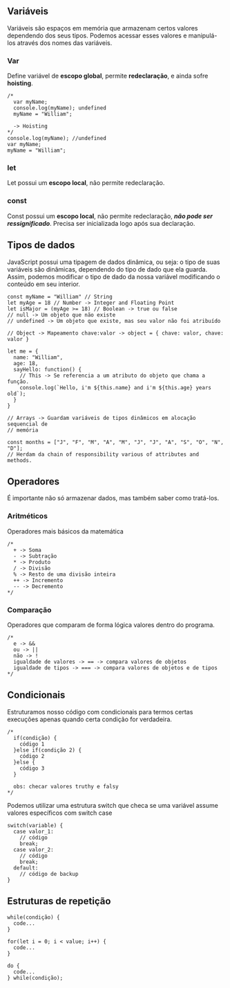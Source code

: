   ## Variáveis
  
  Variáveis são espaços em memória que armazenam certos valores dependendo dos
  seus tipos. Podemos acessar esses valores e manipulá-los através dos nomes das
  variáveis.

  ### Var

  Define variável de **escopo global**, permite **redeclaração**, e ainda sofre
  **hoisting**.

  ```JS
  /*
    var myName;
    console.log(myName); undefined
    myName = "William";

    -> Hoisting
  */
  console.log(myName); //undefined
  var myName;
  myName = "William";
  ```

  ### let

  Let possui um **escopo local**, não permite redeclaração.

  ### const

  Const possui um **escopo local**, não permite redeclaração, ***não pode ser
  ressignificado***. Precisa ser inicializada logo após sua declaração.

  ## Tipos de dados

  JavaScript possui uma tipagem de dados dinâmica, ou seja: o tipo de suas variáveis
  são dinâmicas, dependendo do tipo de dado que ela guarda. Assim, podemos modificar
  o tipo de dado da nossa variável modificando o conteúdo em seu interior.

  ```JS
  const myName = "William" // String
  let myAge = 18 // Number -> Integer and Floating Point
  let isMajor = (myAge >= 18) // Boolean -> true ou false
  // null -> Um objeto que não existe
  // undefined -> Um objeto que existe, mas seu valor não foi atribuído

  // Object -> Mapeamento chave:valor -> object = { chave: valor, chave: valor }

  let me = {
    name: "William",
    age: 18,
    sayHello: function() {
      // This -> Se referencia a um atributo do objeto que chama a função.
      console.log(`Hello, i'm ${this.name} and i'm ${this.age} years old`);
    }
  }

  // Arrays -> Guardam variáveis de tipos dinâmicos em alocação sequencial de
  // memória

  const months = ["J", "F", "M", "A", "M", "J", "J", "A", "S", "O", "N", "D"];
  // Herdam da chain of responsibility various of attributes and methods.
  ```

  ## Operadores

  É importante não só armazenar dados, mas também saber como tratá-los.

  ### Aritméticos

  Operadores mais básicos da matemática

  ```JS
  /*
    + -> Soma
    - -> Subtração
    * -> Produto
    / -> Divisão
    % -> Resto de uma divisão inteira
    ++ -> Incremento
    -- -> Decremento
  */
  ```

  ### Comparação

  Operadores que comparam de forma lógica valores dentro do programa.

  ```JS
  /*
    e -> &&
    ou -> ||
    não -> !
    igualdade de valores -> == -> compara valores de objetos
    igualdade de tipos -> === -> compara valores de objetos e de tipos
  */
  ```

  ## Condicionais

  Estruturamos nosso código com condicionais para termos certas execuções apenas
  quando certa condição for verdadeira.

  ```JS
  /*
    if(condição) {
      código 1
    }else if(condição 2) {
      código 2
    }else {
      código 3
    }

    obs: checar valores truthy e falsy
  */
  ```

  Podemos utilizar uma estrutura switch que checa se uma variável assume valores
  específicos com switch case

  ```JS
  switch(variable) {
    case valor_1:
      // código
      break;
    case valor_2:
      // código
      break;
    default:
      // código de backup
  }
  ```

  ## Estruturas de repetição

  ```JS
  while(condição) {
    code...
  }

  for(let i = 0; i < value; i++) {
    code...
  }

  do {
    code...
  } while(condição);
  ```